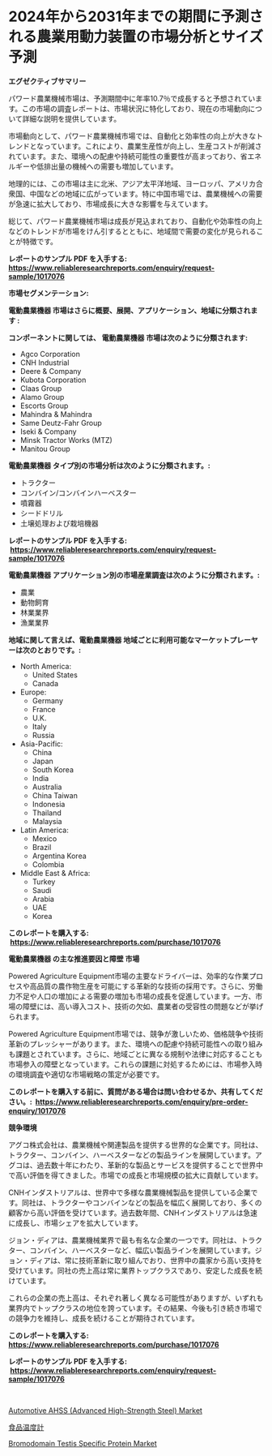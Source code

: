 <p><h1>2024年から2031年までの期間に予測される農業用動力装置の市場分析とサイズ予測</h1></p><p><strong>エグゼクティブサマリー</strong></p>
<p><p>パワード農業機械市場は、予測期間中に年率10.7％で成長すると予想されています。この市場の調査レポートは、市場状況に特化しており、現在の市場動向について詳細な説明を提供しています。</p><p>市場動向として、パワード農業機械市場では、自動化と効率性の向上が大きなトレンドとなっています。これにより、農業生産性が向上し、生産コストが削減されています。また、環境への配慮や持続可能性の重要性が高まっており、省エネルギーや低排出量の機械への需要も増加しています。</p><p>地理的には、この市場は主に北米、アジア太平洋地域、ヨーロッパ、アメリカ合衆国、中国などの地域に広がっています。特に中国市場では、農業機械への需要が急速に拡大しており、市場成長に大きな影響を与えています。</p><p>総じて、パワード農業機械市場は成長が見込まれており、自動化や効率性の向上などのトレンドが市場をけん引するとともに、地域間で需要の変化が見られることが特徴です。</p></p>
<p><strong>レポートのサンプル PDF を入手する: <a href="https://www.reliableresearchreports.com/enquiry/request-sample/1017076">https://www.reliableresearchreports.com/enquiry/request-sample/1017076</a></strong></p>
<p><strong>市場セグメンテーション:</strong></p>
<p><strong> 電動農業機器 市場はさらに概要、展開、アプリケーション、地域に分類されます :</strong></p>
<p><strong>コンポーネントに関しては、 電動農業機器 市場は次のように分類されます: &nbsp;</strong></p>
<p><ul><li>Agco Corporation</li><li>CNH Industrial</li><li>Deere & Company</li><li>Kubota Corporation</li><li>Claas Group</li><li>Alamo Group</li><li>Escorts Group</li><li>Mahindra & Mahindra</li><li>Same Deutz-Fahr Group</li><li>Iseki & Company</li><li>Minsk Tractor Works (MTZ)</li><li>Manitou Group</li></ul></p>
<p><strong> 電動農業機器 タイプ別の市場分析は次のように分類されます。:</strong></p>
<p><ul><li>トラクター</li><li>コンバイン/コンバインハーベスター</li><li>噴霧器</li><li>シードドリル</li><li>土壌処理および栽培機器</li></ul></p>
<p><strong>レポートのサンプル PDF を入手する: &nbsp;<a href="https://www.reliableresearchreports.com/enquiry/request-sample/1017076">https://www.reliableresearchreports.com/enquiry/request-sample/1017076</a></strong></p>
<p><strong> 電動農業機器 アプリケーション別の市場産業調査は次のように分類されます。:</strong></p>
<p><ul><li>農業</li><li>動物飼育</li><li>林業業界</li><li>漁業業界</li></ul></p>
<p><strong>地域に関して言えば、電動農業機器 地域ごとに利用可能なマーケットプレーヤーは次のとおりです。:</strong></p>
<p><ul>
    <li>
        North America:
        <ul>
            <li>United States</li>
            <li>Canada</li>
        </ul>
    </li>
    <li>
        Europe:
        <ul>
            <li>Germany</li>
            <li>France</li>
            <li>U.K.</li>
            <li>Italy</li>
            <li>Russia</li>
        </ul>
    </li>
    <li>
        Asia-Pacific:
        <ul>
            <li>China</li>
            <li>Japan</li>
            <li>South Korea</li>
            <li>India</li>
            <li>Australia</li>
            <li>China Taiwan</li>
            <li>Indonesia</li>
            <li>Thailand</li>
            <li>Malaysia</li>
        </ul>
    </li>
    <li>
        Latin America:
        <ul>
            <li>Mexico</li>
            <li>Brazil</li>
            <li>Argentina Korea</li>
            <li>Colombia</li>
        </ul>
    </li>
    <li>
        Middle East & Africa:
        <ul>
            <li>Turkey</li>
            <li>Saudi</li>
            <li>Arabia</li>
            <li>UAE</li>
            <li>Korea</li>
        </ul>
    </li>
    </ul></p>
<p><strong>このレポートを購入する: &nbsp;<a href="https://www.reliableresearchreports.com/purchase/1017076">https://www.reliableresearchreports.com/purchase/1017076</a></strong></p>
<p><strong>電動農業機器 の主な推進要因と障壁 市場</strong></p>
<p><p>Powered Agriculture Equipment市場の主要なドライバーは、効率的な作業プロセスや高品質の農作物生産を可能にする革新的な技術の採用です。さらに、労働力不足や人口の増加による需要の増加も市場の成長を促進しています。一方、市場の障壁には、高い導入コスト、技術の欠如、農業者の受容性の問題などが挙げられます。</p><p>Powered Agriculture Equipment市場では、競争が激しいため、価格競争や技術革新のプレッシャーがあります。また、環境への配慮や持続可能性への取り組みも課題とされています。さらに、地域ごとに異なる規制や法律に対応することも市場参入の障壁となっています。これらの課題に対処するためには、市場参入時の環境調査や適切な市場戦略の策定が必要です。</p></p>
<p><strong>このレポートを購入する前に、質問がある場合は問い合わせるか、共有してください。:&nbsp; <a href="https://www.reliableresearchreports.com/enquiry/pre-order-enquiry/1017076">https://www.reliableresearchreports.com/enquiry/pre-order-enquiry/1017076</a></strong></p>
<p><strong>競争環境</strong></p>
<p><p>アグコ株式会社は、農業機械や関連製品を提供する世界的な企業です。同社は、トラクター、コンバイン、ハーベスターなどの製品ラインを展開しています。アグコは、過去数十年にわたり、革新的な製品とサービスを提供することで世界中で高い評価を得てきました。市場での成長と市場規模の拡大に貢献しています。</p><p>CNHインダストリアルは、世界中で多様な農業機械製品を提供している企業です。同社は、トラクターやコンバインなどの製品を幅広く展開しており、多くの顧客から高い評価を受けています。過去数年間、CNHインダストリアルは急速に成長し、市場シェアを拡大しています。</p><p>ジョン・ディアは、農業機械業界で最も有名な企業の一つです。同社は、トラクター、コンバイン、ハーベスターなど、幅広い製品ラインを展開しています。ジョン・ディアは、常に技術革新に取り組んでおり、世界中の農家から高い支持を受けています。同社の売上高は常に業界トップクラスであり、安定した成長を続けています。</p><p>これらの企業の売上高は、それぞれ著しく異なる可能性がありますが、いずれも業界内でトップクラスの地位を誇っています。その結果、今後も引き続き市場での競争力を維持し、成長を続けることが期待されています。</p></p>
<p><strong>このレポートを購入する: &nbsp; <a href="https://www.reliableresearchreports.com/purchase/1017076">https://www.reliableresearchreports.com/purchase/1017076</a></strong></p>
<p><strong>レポートのサンプル PDF を入手する: &nbsp;<a href="https://www.reliableresearchreports.com/enquiry/request-sample/1017076">https://www.reliableresearchreports.com/enquiry/request-sample/1017076</a></strong><strong></strong></p>
<p>&nbsp;</p>
<p><p><a href="https://github.com/Glendatilghmankmgz0rbhwpy/Market-Research-Report-List-1/blob/main/automotive-ahss-advanced-high-strength-steel-market.md">Automotive AHSS (Advanced High-Strength Steel) Market</a></p><p><a href="https://medium.com/@kaiahuels2023/%E9%A3%9F%E5%93%81%E6%B8%A9%E5%BA%A6%E8%A8%88%E5%B8%82%E5%A0%B4-%E5%B8%82%E5%A0%B4%E3%82%B7%E3%82%A7%E3%82%A2-%E5%B8%82%E5%A0%B4%E5%8B%95%E5%90%91-%E3%81%8A%E3%82%88%E3%81%B3%E5%B0%86%E6%9D%A5%E3%81%AE%E6%88%90%E9%95%B7%E3%82%92%E6%8E%A2%E3%82%8B-8e6ca751450c">食品温度計</a></p><p><a href="https://view.publitas.com/reportprime-1/bromodomain-testis-specific-protein-market-provides-detailed-segmentation-of-this-market-based-on-type-application-and-region-and-forecast-for-the-period-from-2023-2030/">Bromodomain Testis Specific Protein Market</a></p></p>